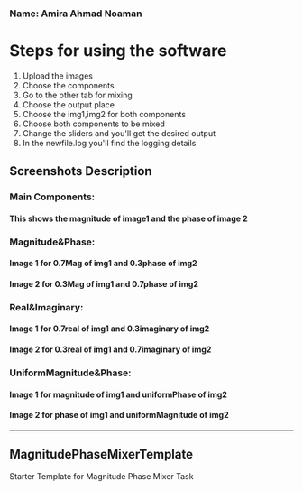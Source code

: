 ### Name: Amira Ahmad Noaman

# Steps for using the software

1. Upload the images 
2. Choose the components
3. Go to the other tab for mixing
4. Choose the output place
5. Choose the img1,img2 for both components
6. Choose both components to be mixed
7. Change the sliders and you'll get the desired output
8. In the newfile.log you'll find the logging details 

## Screenshots Description

### Main Components:
#### This shows the magnitude of image1 and the phase of image 2 

### Magnitude&Phase:
#### Image 1 for 0.7Mag of img1 and 0.3phase of img2
#### Image 2 for 0.3Mag of img1 and 0.7phase of img2

### Real&Imaginary:
#### Image 1 for 0.7real of img1 and 0.3imaginary of img2
#### Image 2 for 0.3real of img1 and 0.7imaginary of img2

### UniformMagnitude&Phase:
#### Image 1 for magnitude of img1 and uniformPhase of img2
#### Image 2 for phase of img1 and uniformMagnitude of img2


____________________________________________________________


## MagnitudePhaseMixerTemplate
Starter Template for Magnitude Phase Mixer Task


